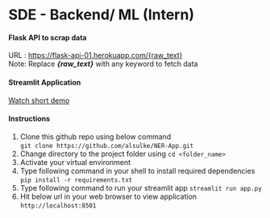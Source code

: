# SDE - Backend/ ML (Intern)

#### Flask API to scrap data
URL : https://flask-api-01.herokuapp.com/{raw_text} <br>
Note: Replace ***{raw_text}*** with any keyword to fetch data

#### Streamlit Application
[Watch short demo](https://youtu.be/SBIE720wbC0)
#### Instructions
1. Clone this github repo using below command <br>
```git clone https://github.com/alsulke/NER-App.git```
2. Change directory to the project folder using ``` cd <folder_name> ```
3. Activate your virtual environment
4. Type following command in your shell to install required dependencies ```pip install -r requirements.txt```
5. Type following command to run your streamlit app  ```streamlit run app.py```
6. Hit below url in your web browser to view application
   ``` http://localhost:8501 ```




